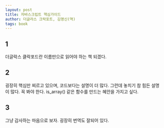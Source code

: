 ```yaml
---
layout: post
title: 자바스크립트 핵심가이드
author: 더글라스 크락포트, 김명신(역)
tags: book
---
```


## 1
더글락스 클락포드란 이름만으로 읽어야 하는 책 되겠다.

## 2
굉장히 핵심만 찌르고 있으며, 코드보다는 설명이 더 많다. 그런데 놓치기 참 힘든 설명이 많다. 꼭 봐야 한다. is_array() 같은 함수를 만드는 혜안을 가지고 싶다.

## 3
그냥 감사하는 마음으로 보자. 굉장히 번역도 잘되어 있다.
